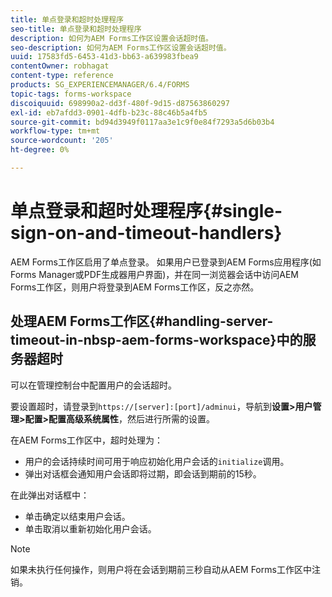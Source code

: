 ```yaml
---
title: 单点登录和超时处理程序
seo-title: 单点登录和超时处理程序
description: 如何为AEM Forms工作区设置会话超时值。
seo-description: 如何为AEM Forms工作区设置会话超时值。
uuid: 17583fd5-6453-41d3-bb63-a639983fbea9
contentOwner: robhagat
content-type: reference
products: SG_EXPERIENCEMANAGER/6.4/FORMS
topic-tags: forms-workspace
discoiquuid: 698990a2-dd3f-480f-9d15-d87563860297
exl-id: eb7afdd3-0901-4dfb-b23c-88c46b5a4fb5
source-git-commit: bd94d3949f0117aa3e1c9f0e84f7293a5d6b03b4
workflow-type: tm+mt
source-wordcount: '205'
ht-degree: 0%

---
```


# 单点登录和超时处理程序{#single-sign-on-and-timeout-handlers}

AEM Forms工作区启用了单点登录。 如果用户已登录到AEM Forms应用程序(如Forms Manager或PDF生成器用户界面)，并在同一浏览器会话中访问AEM Forms工作区，则用户将登录到AEM Forms工作区，反之亦然。

## 处理AEM Forms工作区{#handling-server-timeout-in-nbsp-aem-forms-workspace}中的服务器超时

可以在管理控制台中配置用户的会话超时。

要设置超时，请登录到`https://[server]:[port]/adminui`，导航到&#x200B;**设置>用户管理>配置>配置高级系统属性**，然后进行所需的设置。

在AEM Forms工作区中，超时处理为：

* 用户的会话持续时间可用于响应初始化用户会话的`initialize`调用。
* 弹出对话框会通知用户会话即将过期，即会话到期前的15秒。

在此弹出对话框中：

* 单击确定以结束用户会话。
* 单击取消以重新初始化用户会话。

>[!NOTE]
>
>如果未执行任何操作，则用户将在会话到期前三秒自动从AEM Forms工作区中注销。
